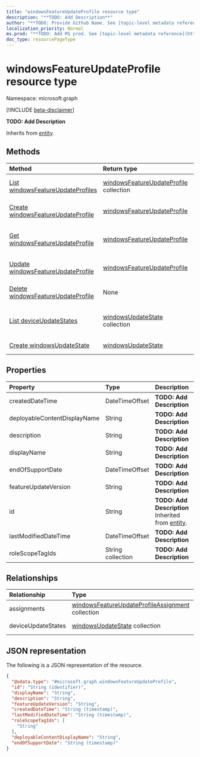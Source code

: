 ```yaml
---
title: "windowsFeatureUpdateProfile resource type"
description: "**TODO: Add Description**"
author: "**TODO: Provide Github Name. See [topic-level metadata reference](https://msgo.azurewebsites.net/add/document/guidelines/metadata.html#topic-level-metadata)**"
localization_priority: Normal
ms.prod: "**TODO: Add MS prod. See [topic-level metadata reference](https://msgo.azurewebsites.net/add/document/guidelines/metadata.html#topic-level-metadata)**"
doc_type: resourcePageType
---
```


# windowsFeatureUpdateProfile resource type

Namespace: microsoft.graph

[!INCLUDE [beta-disclaimer](../../includes/beta-disclaimer.md)]

**TODO: Add Description**


Inherits from [entity](../resources/entity.md).

## Methods
|Method|Return type|Description|
|:---|:---|:---|
|[List windowsFeatureUpdateProfiles](../api/intune-windowsfeatureupdateprofile-list.md)|[windowsFeatureUpdateProfile](../resources/intune-windowsfeatureupdateprofile.md) collection|Get a list of the [windowsFeatureUpdateProfile](../resources/intune-windowsfeatureupdateprofile.md) objects and their properties.|
|[Create windowsFeatureUpdateProfile](../api/intune-windowsfeatureupdateprofile-create.md)|[windowsFeatureUpdateProfile](../resources/intune-windowsfeatureupdateprofile.md)|Create a new [windowsFeatureUpdateProfile](../resources/intune-windowsfeatureupdateprofile.md) object.|
|[Get windowsFeatureUpdateProfile](../api/intune-windowsfeatureupdateprofile-get.md)|[windowsFeatureUpdateProfile](../resources/intune-windowsfeatureupdateprofile.md)|Read the properties and relationships of a [windowsFeatureUpdateProfile](../resources/intune-windowsfeatureupdateprofile.md) object.|
|[Update windowsFeatureUpdateProfile](../api/intune-windowsfeatureupdateprofile-update.md)|[windowsFeatureUpdateProfile](../resources/intune-windowsfeatureupdateprofile.md)|Update the properties of a [windowsFeatureUpdateProfile](../resources/intune-windowsfeatureupdateprofile.md) object.|
|[Delete windowsFeatureUpdateProfile](../api/intune-windowsfeatureupdateprofile-delete.md)|None|Deletes a [windowsFeatureUpdateProfile](../resources/intune-windowsfeatureupdateprofile.md) object.|
|[List deviceUpdateStates](../api/intune-windowsfeatureupdateprofile-list-deviceupdatestates.md)|[windowsUpdateState](../resources/intune-windowsupdatestate.md) collection|Get the windowsUpdateState resources from the deviceUpdateStates navigation property.|
|[Create windowsUpdateState](../api/intune-windowsfeatureupdateprofile-post-deviceupdatestates.md)|[windowsUpdateState](../resources/intune-windowsupdatestate.md)|Create a new windowsUpdateState object.|

## Properties
|Property|Type|Description|
|:---|:---|:---|
|createdDateTime|DateTimeOffset|**TODO: Add Description**|
|deployableContentDisplayName|String|**TODO: Add Description**|
|description|String|**TODO: Add Description**|
|displayName|String|**TODO: Add Description**|
|endOfSupportDate|DateTimeOffset|**TODO: Add Description**|
|featureUpdateVersion|String|**TODO: Add Description**|
|id|String|**TODO: Add Description** Inherited from [entity](../resources/entity.md).|
|lastModifiedDateTime|DateTimeOffset|**TODO: Add Description**|
|roleScopeTagIds|String collection|**TODO: Add Description**|

## Relationships
|Relationship|Type|Description|
|:---|:---|:---|
|assignments|[windowsFeatureUpdateProfileAssignment](../resources/intune-windowsfeatureupdateprofileassignment.md) collection|**TODO: Add Description**|
|deviceUpdateStates|[windowsUpdateState](../resources/intune-windowsupdatestate.md) collection|**TODO: Add Description**|

## JSON representation
The following is a JSON representation of the resource.
<!-- {
  "blockType": "resource",
  "keyProperty": "id",
  "@odata.type": "microsoft.graph.windowsFeatureUpdateProfile",
  "baseType": "microsoft.graph.entity",
  "openType": false
}
-->
``` json
{
  "@odata.type": "#microsoft.graph.windowsFeatureUpdateProfile",
  "id": "String (identifier)",
  "displayName": "String",
  "description": "String",
  "featureUpdateVersion": "String",
  "createdDateTime": "String (timestamp)",
  "lastModifiedDateTime": "String (timestamp)",
  "roleScopeTagIds": [
    "String"
  ],
  "deployableContentDisplayName": "String",
  "endOfSupportDate": "String (timestamp)"
}
```

